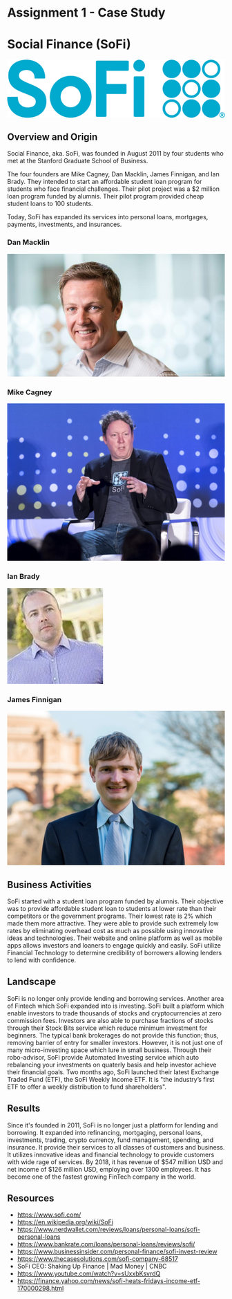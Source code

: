 # Assignment 1 - Case Study
# Social Finance (SoFi)
![alt text](https://github.com/psanpitak/FinTech_Class/blob/main/Assignment1-Case_Study/sofilogo.png)


## Overview and Origin

Social Finance, aka. SoFi, was founded in August 2011 by four students who met at the Stanford Graduate School of Business.

The four founders are Mike Cagney, Dan Macklin, James Finnigan, and Ian Brady. They intended to start an affordable student loan program for students who face financial challenges. Their pilot project was a $2 million loan program funded by alumnis. Their pilot program provided cheap student loans to 100 students.

Today, SoFi has expanded its services into personal loans, mortgages, payments, investments, and insurances.

### Dan Macklin
![alt text](https://github.com/psanpitak/FinTech_Class/blob/main/Assignment1-Case_Study/danmacklin.jpg)

### Mike Cagney
![alt text](https://github.com/psanpitak/FinTech_Class/blob/main/Assignment1-Case_Study/mikecagney.jpg)

### Ian Brady
![alt text](https://github.com/psanpitak/FinTech_Class/blob/main/Assignment1-Case_Study/ianbrady.png)

### James Finnigan
![alt text](https://github.com/psanpitak/FinTech_Class/blob/main/Assignment1-Case_Study/jimfinnigan.jpg)


## Business Activities
SoFi started with a student loan program funded by alumnis. Their objective was to provide affordable student loan to students at lower rate than their competitors or the government programs. Their lowest rate is 2% which made them more attractive. They were able to provide such extremely low rates by eliminating overhead cost as much as possible using innovative ideas and technologies. Their website and online platform as well as mobile apps allows investors and loaners to engage quickly and easily. SoFi utilize Financial Technology to determine credibility of borrowers allowing lenders to lend with confidence.

## Landscape
SoFi is no longer only provide lending and borrowing services. Another area of Fintech which SoFi expanded into is investing. SoFi built a platform which enable investors to trade thousands of stocks and cryptocurrencies at zero commission fees. Investors are also able to purchase fractions of stocks through their Stock Bits service which reduce minimum investment for beginners. The typical bank brokerages do not provide this function; thus, removing barrier of entry for smaller investors. However, it is not just one of many micro-investing space which lure in small business. Through their robo-advisor, SoFi provide Automated Investing service which auto rebalancing your investments on quaterly basis and help investor achieve their financial goals. Two months ago, SoFi launched their latest Exchange Traded Fund (ETF), the SoFi Weekly Income ETF. It is "the industry’s first ETF to offer a weekly distribution to fund shareholders".

## Results
Since it's founded in 2011, SoFi is no longer just a platform for lending and borrowing. It expanded into refinancing, mortgaging, personal loans, investments, trading, crypto currency, fund management, spending, and insurance. It provide their services to all classes of customers and business. It utilizes innovative ideas and financial technology to provide customers with wide rage of services. By 2018, it has revenue of $547 million USD and net income of $126 million USD, employing over 1300 employees. It has become one of the fastest growing FinTech company in the world.

## Resources
- https://www.sofi.com/
- https://en.wikipedia.org/wiki/SoFi
- https://www.nerdwallet.com/reviews/loans/personal-loans/sofi-personal-loans
- https://www.bankrate.com/loans/personal-loans/reviews/sofi/
- https://www.businessinsider.com/personal-finance/sofi-invest-review
- https://www.thecasesolutions.com/sofi-company-68517
- SoFi CEO: Shaking Up Finance | Mad Money | CNBC 
- https://www.youtube.com/watch?v=sUxxbKsvrdQ 
- https://finance.yahoo.com/news/sofi-heats-fridays-income-etf-170000298.html

